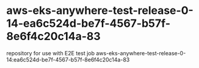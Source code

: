 # aws-eks-anywhere-test-release-0-14-ea6c524d-be7f-4567-b57f-8e6f4c20c14a-83
repository for use with E2E test job aws-eks-anywhere-test-release-0-14:ea6c524d-be7f-4567-b57f-8e6f4c20c14a-83
